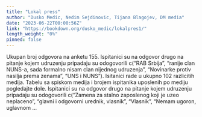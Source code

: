 ```yaml
---
title: "Lokal press"
author: "Dusko Medic, Nedim Sejdinovic, Tijana Blagojev, DM media"
date: "2023-06-22T00:00:56Z"
link: "https://bookdown.org/dusko_medic/lokalpres1/"
length_weight: "0%"
pinned: false
---
```


Ukupan broj odgovora na anketu 155. Ispitanici su na odgovor drugo na pitanje kojem udruzenju pripadaju su odogovorili c(“RAB Srbija”, “ranije clan NUNS-a, sada formalno nisam clan nijednog udruzenja”, “Novinarke protiv nasilja prema zenama”, “UNS i NUNS”). Isitanici rade u ukupno 102 razlicitih medija. Tabelu sa spiskom medija i brojem ispitanika uposlenih po mediju pogledajte dole. Ispitanici su na odgovor drugo na pitanje kojem udruzenju pripadaju su odogovorili c(“Zamena za stalno zaposlenog koji je uzeo neplaceno”, “glavni i odgovorni urednik, vlasnik”, “Vlasnik”, “Nemam ugoron, uglavnom  ...
